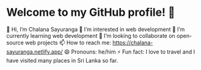 # Welcome to my GitHub profile! 👋


👋 Hi, I’m Chalana Sayuranga
👀 I’m interested in web development
🌱 I’m currently learning web development
💞️ I’m looking to collaborate on open-source web projects
📫 How to reach me: https://chalana-sayuranga.netlify.app/
😄 Pronouns: he/him
⚡ Fun fact:  I love to travel and I have visited many places in Sri Lanka so far.

<!---
chalana05/chalana05 is a ✨ special ✨ repository because its `README.md` (this file) appears on your GitHub profile.
You can click the Preview link to take a look at your changes.
--->
